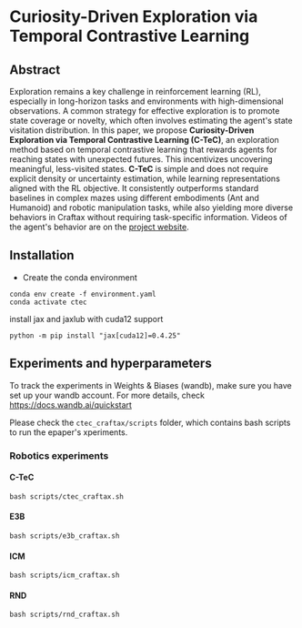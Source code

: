 # Curiosity-Driven Exploration via Temporal Contrastive Learning 


## Abstract
Exploration remains a key challenge in reinforcement learning (RL), especially in long-horizon tasks and environments with high-dimensional observations. A common strategy for effective exploration is to promote state coverage or novelty, which often involves estimating the agent's state visitation distribution. In this paper, we propose **Curiosity-Driven Exploration via Temporal Contrastive Learning (C-TeC)**, an exploration method based on temporal contrastive learning that rewards agents for reaching states with unexpected futures. This incentivizes uncovering meaningful, less-visited states. **C-TeC** is simple and does not require explicit density or uncertainty estimation, while learning representations aligned with the RL objective. It consistently outperforms standard baselines in complex mazes using different embodiments (Ant and Humanoid) and robotic manipulation tasks, while also yielding more diverse behaviors in Craftax without requiring task-specific information. Videos of the agent's behavior are on the [project website](https://sites.google.com/view/ctec-anonymous-submission).


## Installation
- Create the conda environment
```
conda env create -f environment.yaml
conda activate ctec
```
install jax and jaxlub with cuda12 support
```
python -m pip install "jax[cuda12]=0.4.25"
```
## Experiments and hyperparameters
To track the experiments in Weights & Biases (wandb), make sure you have set up your wandb account. For more details, check https://docs.wandb.ai/quickstart

Please check the ```ctec_craftax/scripts``` folder, which contains bash scripts to run the epaper's xperiments.

### Robotics experiments
#### C-TeC
```
bash scripts/ctec_craftax.sh
```
#### E3B
```
bash scripts/e3b_craftax.sh
```
#### ICM
```
bash scripts/icm_craftax.sh
```
#### RND
```
bash scripts/rnd_craftax.sh
```